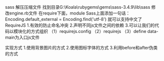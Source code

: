 sass 
解压压缩文件
找到目录G:\Koala\rubygems\gems\sass-3.4.9\lib\sass
修改engine.rb文件
在require下面，module Sass上面添加一句话：
Encoding.default_external = Encoding.find('utf-8')
就可以支持中文了
RequireJS
1.有效的防止命名冲突
2.声明不同js文件之间的依赖
3.可以让我们的代码以模块化的方式组织
    （1）requirejs.config
    （2）requirejs
    （3）define
data-main为入口js文件

实现方式
1.使用背景图片的方式
2.使用图标字体的方式
3.利用before和after伪类的方式
